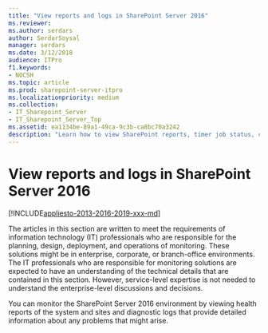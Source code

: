 ```yaml
---
title: "View reports and logs in SharePoint Server 2016"
ms.reviewer: 
ms.author: serdars
author: SerdarSoysal
manager: serdars
ms.date: 3/12/2018
audience: ITPro
f1.keywords:
- NOCSH
ms.topic: article
ms.prod: sharepoint-server-itpro
ms.localizationpriority: medium
ms.collection:
- IT_Sharepoint_Server
- IT_Sharepoint_Server_Top
ms.assetid: ea1134be-89a1-49ca-9c3b-ca8bc70a3242
description: "Learn how to view SharePoint reports, timer job status, cache performance, and the SharePoint logging database."
---
```


# View reports and logs in SharePoint Server 2016

[!INCLUDE[appliesto-2013-2016-2019-xxx-md](../includes/appliesto-2013-2016-2019-xxx-md.md)]
  
The articles in this section are written to meet the requirements of information technology (IT) professionals who are responsible for the planning, design, deployment, and operations of monitoring. These solutions might be in enterprise, corporate, or branch-office environments. The IT professionals who are responsible for monitoring solutions are expected to have an understanding of the technical details that are contained in this section. However, service-level expertise is not needed to understand the enterprise-level discussions and decisions.
  
You can monitor the SharePoint Server 2016 environment by viewing health reports of the system and sites and diagnostic logs that provide detailed information about any problems that might arise.
  

